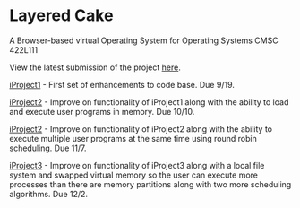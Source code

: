 Layered Cake
============

A Browser-based virtual Operating System for Operating Systems CMSC 422L111

View the latest submission of the project <a href="http://bsilvia.github.com/Layered-Cake">here</a>.

<a href="http://labouseur.com/courses/os/iProject1.pdf">iProject1</a> - First set of enhancements to code base.  Due 9/19.

<a href="http://labouseur.com/courses/os/iProject2.pdf">iProject2</a> - Improve on functionality of iProject1 along with the ability to load and execute user programs in memory.  Due 10/10.

<a href="http://labouseur.com/courses/os/iProject3.pdf">iProject2</a> - Improve on functionality of iProject2 along with the ability to execute multiple user programs at the same time using round robin scheduling.  Due 11/7.

<a href="http://labouseur.com/courses/os/iProject3.pdf">iProject3</a> - Improve on functionality of iProject3 along with a local file system and swapped virtual memory so the user can execute more processes than there are memory partitions along with two more scheduling algorithms.  Due 12/2.
